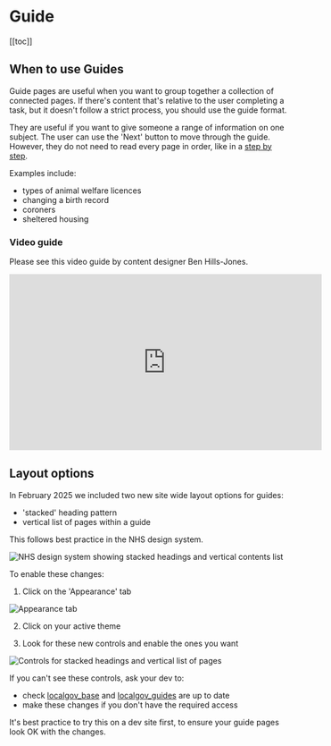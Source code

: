 # Guide

[[toc]]

## When to use Guides

Guide pages are useful when you want to group together a collection of connected pages. If there's content that's relative to the user completing a task, but it doesn't follow a strict process, you should use the guide format. 

They are useful if you want to give someone a range of information on one subject. The user can use the 'Next' button to move through the guide. However, they do not need to read every page in order, like in a [step by step](/content/features/step-by-step.html).

Examples include:

* types of animal welfare licences
* changing a birth record
* coroners
* sheltered housing

### Video guide

Please see this video guide by content designer Ben Hills-Jones.

<iframe width="560" height="315" src="https://www.youtube.com/embed/nwk-hXkDanc" title="YouTube video player" frameborder="0" allow="accelerometer; autoplay; clipboard-write; encrypted-media; gyroscope; picture-in-picture" allowfullscreen></iframe>

## Layout options

In February 2025 we included two new site wide layout options for guides:

* 'stacked' heading pattern
* vertical list of pages within a guide

This follows best practice in the NHS design system.

![NHS design system showing stacked headings and vertical contents list](https://github.com/user-attachments/assets/1999f4a3-697f-411c-84ad-de8784b0c092)

To enable these changes:

1. Click on the 'Appearance' tab
   
![Appearance tab](https://github.com/user-attachments/assets/c1363a8c-fca7-480d-b9e6-7eaf6ea0fdb8)

2. Click on your active theme

3. Look for these new controls and enable the ones you want
   
![Controls for stacked headings and vertical list of pages](https://github.com/user-attachments/assets/1dded88c-0860-499d-96d4-1526df2208c2)

If you can't see these controls, ask your dev to:

* check [localgov_base](https://github.com/localgovdrupal/localgov_base) and [localgov_guides](https://github.com/localgovdrupal/localgov_guides) are up to date
* make these changes if you don't have the required access

It's best practice to try this on a dev site first, to ensure your guide pages look OK with the changes.
